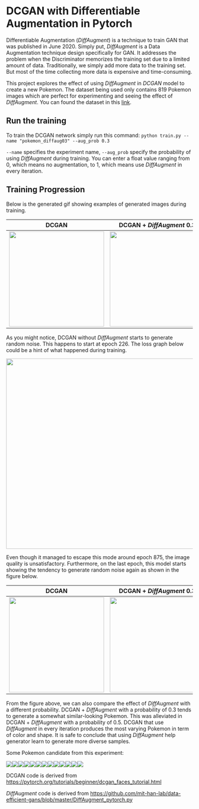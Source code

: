 # DCGAN with Differentiable Augmentation in Pytorch

Differentiable Augmentation (*DiffAugment*) is a technique to train GAN that was published in June 2020.
Simply put, *DiffAugment* is a Data Augmentation technique design specifically for GAN. 
It addresses the problem when the Discriminator memorizes the training set due to a limited amount of data.
Traditionally, we simply add more data to the training set. 
But most of the time collecting more data is expensive and time-consuming.

This project explores the effect of using *DiffAugment* in *DCGAN* model to create a new Pokemon. 
The dataset being used only contains 819 Pokemon images which are perfect for experimenting and seeing the effect of *DiffAugment*.
You can found the dataset in this [link](https://www.kaggle.com/kvpratama/pokemon-images-dataset).

## Run the training

To train the DCGAN network simply run this command:
`python train.py --name "pokemon_diffaug03" --aug_prob 0.3`

`--name` specifies the experiment name, `--aug_prob` specify the probability of using *DiffAugment* during training.
You can enter a float value ranging from 0, which means no augmentation, to 1, which means use *DiffAugment* in every iteration.


## Training Progression
Below is the generated gif showing examples of generated images during training.

|DCGAN             |DCGAN + *DiffAugment* 0.3         |DCGAN + *DiffAugment* 0.5     |DCGAN + *DiffAugment* 1
|---               |---                          |---                           |---   
|<img src="https://github.com/kvpratama/gan/blob/master/pokemon_dcgan/assets/progress.gif" width="256">|<img src="https://github.com/kvpratama/gan/blob/master/pokemon_dcgan/assets/progress_diffaug0.3.gif" width="256">|<img src="https://github.com/kvpratama/gan/blob/master/pokemon_dcgan/assets/progress_diffaug0.5.gif" width="256">|<img src="https://github.com/kvpratama/gan/blob/master/pokemon_dcgan/assets/progress_diffaug1.gif" width="256">|

As you might notice, DCGAN without *DiffAugment* starts to generate random noise. This happens to start at epoch 226. 
The loss graph below could be a hint of what happened during training. 

<img src="https://github.com/kvpratama/gan/blob/master/pokemon_dcgan/assets/loss.jpg" width="512">

Even though it managed to escape this mode around epoch 875, the image quality is unsatisfactory. 
Furthermore, on the last epoch, this model starts showing the tendency to generate random noise again as shown in the figure below.

|DCGAN             |DCGAN + *DiffAugment* 0.3         |DCGAN + *DiffAugment* 0.5     |DCGAN + *DiffAugment* 1
|---               |---                          |---                           |---   
|<img src="https://github.com/kvpratama/gan/blob/master/pokemon_dcgan/assets/1000_dcgan.jpg" width="256">|<img src="https://github.com/kvpratama/gan/blob/master/pokemon_dcgan/assets/1000_dcgan_03.jpg" width="256">|<img src="https://github.com/kvpratama/gan/blob/master/pokemon_dcgan/assets/1000_dcgan_05.jpg" width="256">|<img src="https://github.com/kvpratama/gan/blob/master/pokemon_dcgan/assets/1000_dcgan_1.jpg" width="256">|

From the figure above, we can also compare the effect of *DiffAugment* with a different probability.
DCGAN + *DiffAugment* with a probability of 0.3 tends to generate a somewhat similar-looking Pokemon. 
This was alleviated in DCGAN + *DiffAugment* with a probability of 0.5. 
DCGAN that use *DiffAugment* in every iteration produces the most varying Pokemon in term of color and shape.
It is safe to conclude that using *DiffAugment* help generator learn to generate more diverse samples.

Some Pokemon candidate from this experiment:

<img src="https://github.com/kvpratama/gan/blob/master/pokemon_dcgan/assets/candidates/9.jpeg"><img src="https://github.com/kvpratama/gan/blob/master/pokemon_dcgan/assets/candidates/57.jpeg"><img src="https://github.com/kvpratama/gan/blob/master/pokemon_dcgan/assets/candidates/58.jpeg"><img src="https://github.com/kvpratama/gan/blob/master/pokemon_dcgan/assets/candidates/59.jpeg"><img src="https://github.com/kvpratama/gan/blob/master/pokemon_dcgan/assets/candidates/225.jpeg"><img src="https://github.com/kvpratama/gan/blob/master/pokemon_dcgan/assets/candidates/278.jpeg"><img src="https://github.com/kvpratama/gan/blob/master/pokemon_dcgan/assets/candidates/279.jpeg"><img src="https://github.com/kvpratama/gan/blob/master/pokemon_dcgan/assets/candidates/449.jpeg"><img src="https://github.com/kvpratama/gan/blob/master/pokemon_dcgan/assets/candidates/590.jpeg"><img src="https://github.com/kvpratama/gan/blob/master/pokemon_dcgan/assets/candidates/641.jpeg"><img src="https://github.com/kvpratama/gan/blob/master/pokemon_dcgan/assets/candidates/777.jpeg"><img src="https://github.com/kvpratama/gan/blob/master/pokemon_dcgan/assets/candidates/939.jpeg"><img src="https://github.com/kvpratama/gan/blob/master/pokemon_dcgan/assets/candidates/993.jpeg">


DCGAN code is derived from https://pytorch.org/tutorials/beginner/dcgan_faces_tutorial.html

*DiffAugment* code is derived from https://github.com/mit-han-lab/data-efficient-gans/blob/master/DiffAugment_pytorch.py

